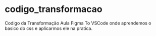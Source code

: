 # codigo_transformacao
Codigo da Transformação Aula Figma To VSCode onde aprendemos o basico do css e aplicarmos ele na pratica.
